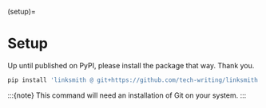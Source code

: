 (setup)=
# Setup

Up until published on PyPI, please install the package that way. Thank you.

```bash
pip install 'linksmith @ git+https://github.com/tech-writing/linksmith.git'
```

:::{note}
This command will need an installation of Git on your system.
:::
